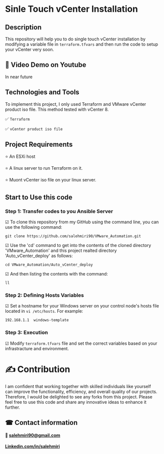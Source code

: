 # Sinle Touch vCenter Installation
## Description
This repository will help you to do single touch vCenter installation by modifying a variable file in `terraform.tfvars` and then run the code to setup your vCenter very soon. 

## 🎥 Video Demo on Youtube
In near future

## Technologies and Tools
To implement this project, I only used Terraform and VMware vCenter product iso file. This method tested with vCenter 8.  

✅ `Terraform`

✅ `vCenter product iso file`

## Project Requirements
⭐ An ESXi host

⭐ A linux server to run Terraform on it.

⭐ Muont vCenter iso file on your linux server.

## Start to Use this code
### Step 1: Transfer codes to you Ansible Server
&#9745; To clone this repository from my GitHub using the command line, you can use the following command:
````
git clone https://github.com/salehmiri90/VMware_Automation.git
````

&#9745; Use the 'cd' command to get into the contents of the cloned directory 'VMware_Automation' and this project realted directory 'Auto_vCenter_deploy' as follows: 
````
cd VMware_Automation/Auto_vCenter_deploy
````

&#9745; And then listing the contents with the command: 
````
ll
````

### Step 2: Defining Hosts Variables
&#9745; Set a hostname for your Windows server on your control node's hosts file located in `vi /etc/hosts`. For example:
````
192.168.1.1  windows-template
````
### Step 3: Execution
&#9745; Modify `terraform.tfvars` file and set the correct variables based on your infrastracture and environment.

# ✍ Contribution
I am confident that working together with skilled individuals like yourself can improve the functionality, efficiency, and overall quality of our projects. Therefore, I would be delighted to see any forks from this project. Please feel free to use this code and share any innovative ideas to enhance it further.

## ☎ Contact information
#### 📧 salehmiri90@gmail.com
#### [Linkedin.com/in/salehmiri](https://www.linkedin.com/in/salehmiri)
